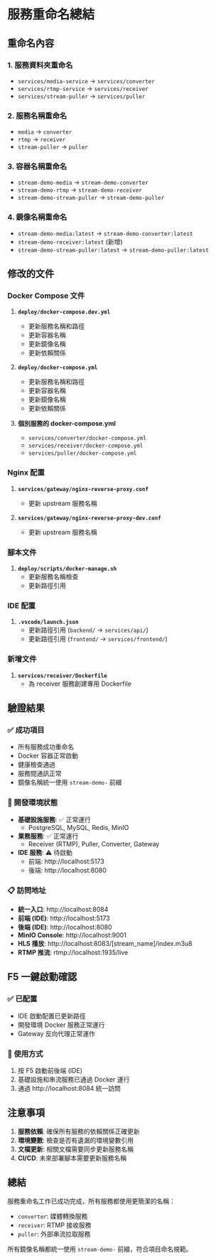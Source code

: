 # 服務重命名總結

## 重命名內容

### 1. 服務資料夾重命名
- `services/media-service` → `services/converter`
- `services/rtmp-service` → `services/receiver`
- `services/stream-puller` → `services/puller`

### 2. 服務名稱重命名
- `media` → `converter`
- `rtmp` → `receiver`
- `stream-puller` → `puller`

### 3. 容器名稱重命名
- `stream-demo-media` → `stream-demo-converter`
- `stream-demo-rtmp` → `stream-demo-receiver`
- `stream-demo-stream-puller` → `stream-demo-puller`

### 4. 鏡像名稱重命名
- `stream-demo-media:latest` → `stream-demo-converter:latest`
- `stream-demo-receiver:latest` (新增)
- `stream-demo-stream-puller:latest` → `stream-demo-puller:latest`

## 修改的文件

### Docker Compose 文件
1. **`deploy/docker-compose.dev.yml`**
   - 更新服務名稱和路徑
   - 更新容器名稱
   - 更新鏡像名稱
   - 更新依賴關係

2. **`deploy/docker-compose.yml`**
   - 更新服務名稱和路徑
   - 更新容器名稱
   - 更新鏡像名稱
   - 更新依賴關係

3. **個別服務的 docker-compose.yml**
   - `services/converter/docker-compose.yml`
   - `services/receiver/docker-compose.yml`
   - `services/puller/docker-compose.yml`

### Nginx 配置
1. **`services/gateway/nginx-reverse-proxy.conf`**
   - 更新 upstream 服務名稱

2. **`services/gateway/nginx-reverse-proxy-dev.conf`**
   - 更新 upstream 服務名稱

### 腳本文件
1. **`deploy/scripts/docker-manage.sh`**
   - 更新服務名稱檢查
   - 更新路徑引用

### IDE 配置
1. **`.vscode/launch.json`**
   - 更新路徑引用 (`backend/` → `services/api/`)
   - 更新路徑引用 (`frontend/` → `services/frontend/`)

### 新增文件
1. **`services/receiver/Dockerfile`**
   - 為 receiver 服務創建專用 Dockerfile

## 驗證結果

### ✅ 成功項目
- 所有服務成功重命名
- Docker 容器正常啟動
- 健康檢查通過
- 服務間通訊正常
- 鏡像名稱統一使用 `stream-demo-` 前綴

### 🔧 開發環境狀態
- **基礎設施服務**: ✅ 正常運行
  - PostgreSQL, MySQL, Redis, MinIO
- **業務服務**: ✅ 正常運行
  - Receiver (RTMP), Puller, Converter, Gateway
- **IDE 服務**: ⚠️ 待啟動
  - 前端: http://localhost:5173
  - 後端: http://localhost:8080

### 📋 訪問地址
- **統一入口**: http://localhost:8084
- **前端 (IDE)**: http://localhost:5173
- **後端 (IDE)**: http://localhost:8080
- **MinIO Console**: http://localhost:9001
- **HLS 播放**: http://localhost:8083/[stream_name]/index.m3u8
- **RTMP 推流**: rtmp://localhost:1935/live

## F5 一鍵啟動確認

### ✅ 已配置
- IDE 啟動配置已更新路徑
- 開發環境 Docker 服務正常運行
- Gateway 反向代理正常運作

### 🚀 使用方式
1. 按 F5 啟動前後端 (IDE)
2. 基礎設施和串流服務已通過 Docker 運行
3. 通過 http://localhost:8084 統一訪問

## 注意事項

1. **服務依賴**: 確保所有服務的依賴關係正確更新
2. **環境變數**: 檢查是否有遺漏的環境變數引用
3. **文檔更新**: 相關文檔需要同步更新服務名稱
4. **CI/CD**: 未來部署腳本需要更新服務名稱

## 總結

服務重命名工作已成功完成，所有服務都使用更簡潔的名稱：
- `converter`: 媒體轉換服務
- `receiver`: RTMP 接收服務  
- `puller`: 外部串流拉取服務

所有鏡像名稱都統一使用 `stream-demo-` 前綴，符合項目命名規範。 